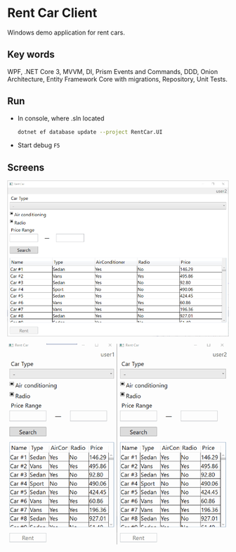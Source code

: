 # Rent Car Client
Windows demo application for rent cars.

## Key words
WPF, .NET Core 3, MVVM, DI, Prism Events and Commands, DDD, Onion Architecture, Entity Framework Core with migrations, Repository, Unit Tests.

## Run
*  In console, where .sln located
	```bash
	dotnet ef database update --project RentCar.UI
	```
* Start debug `F5`

## Screens
![Main Window](/Screens/mainwindow.png)

![Demo](/Screens/RenCar.gif)